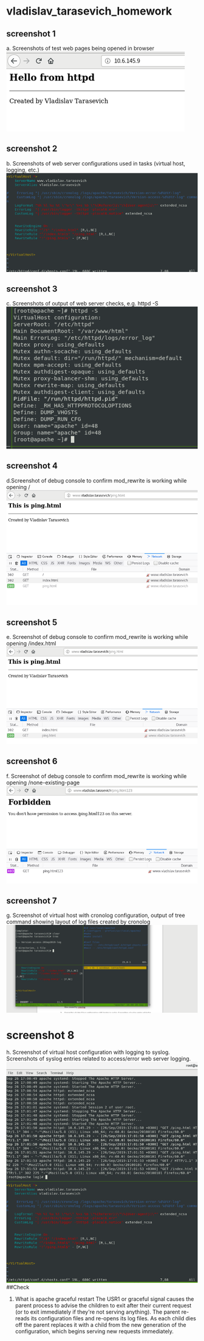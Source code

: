 # vladislav_tarasevich_homework
## screenshot 1
a. Screenshots of test web pages being opened in browser
![img1](./img/1.png)
## screenshot 2
b. Screenshots of web server configurations used in tasks (virtual host, logging, etc.)
![img2](./img/4.png)
## screenshot 3
c. Screenshots of output of web server checks, e.g. httpd -S
![img3](./img/2.png)
## screenshot 4
d.Screenshot of debug console to confirm mod_rewrite is working while opening /
![img4](./img/root.png)
## screenshot 5
e. Screenshot of debug console to confirm mod_rewrite is working while opening /index.html
![img5](./img/index.png)
## screenshot 6
f. Screenshot of debug console to confirm mod_rewrite is working while opening /none-existing-page
![img6](./img/for.png)
## screenshot 7
g. Screenshot of virtual host with cronolog configuration, output of tree command showing layout of log files created by cronolog 
![img7](./img/9.png)
# screenshot 8
h. Screenshot of virtual host configuration with logging to syslog. Screenshots of syslog entries related to access/error web server logging.
![img8](./img/10.png)
##Check
1. What is apache graceful restart
The USR1 or graceful signal causes the parent process to advise the children to exit after their current request (or to exit immediately if they're not serving anything). The parent re-reads its configuration files and re-opens its log files. As each child dies off the parent replaces it with a child from the new generation of the configuration, which begins serving new requests immediately.

